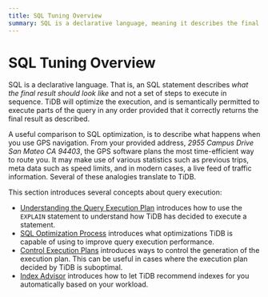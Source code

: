 ```yaml
---
title: SQL Tuning Overview
summary: SQL is a declarative language, meaning it describes the final result, not the steps to execute. TiDB optimizes execution and can execute parts of the query in any order. It's similar to GPS navigation, using statistics and live traffic data. Concepts include understanding query execution plans, SQL optimization, and controlling execution plans for better performance.
---
```


# SQL Tuning Overview

SQL is a declarative language. That is, an SQL statement describes _what the final result should look like_ and not a set of steps to execute in sequence. TiDB will optimize the execution, and is semantically permitted to execute parts of the query in any order provided that it correctly returns the final result as described.

A useful comparison to SQL optimization, is to describe what happens when you use GPS navigation. From your provided address, _2955 Campus Drive San Mateo CA 94403_, the GPS software plans the most time-efficient way to route you. It may make use of various statistics such as previous trips, meta data such as speed limits, and in modern cases, a live feed of traffic information. Several of these analogies translate to TiDB.

This section introduces several concepts about query execution:

- [Understanding the Query Execution Plan](/explain-overview.md) introduces how to use the `EXPLAIN` statement to understand how TiDB has decided to execute a statement.
- [SQL Optimization Process](/sql-optimization-concepts.md) introduces what optimizations TiDB is capable of using to improve query execution performance.
- [Control Execution Plans](/control-execution-plan.md) introduces ways to control the generation of the execution plan. This can be useful in cases where the execution plan decided by TiDB is suboptimal.
- [Index Advisor](/index-advisor.md) introduces how to let TiDB recommend indexes for you automatically based on your workload.